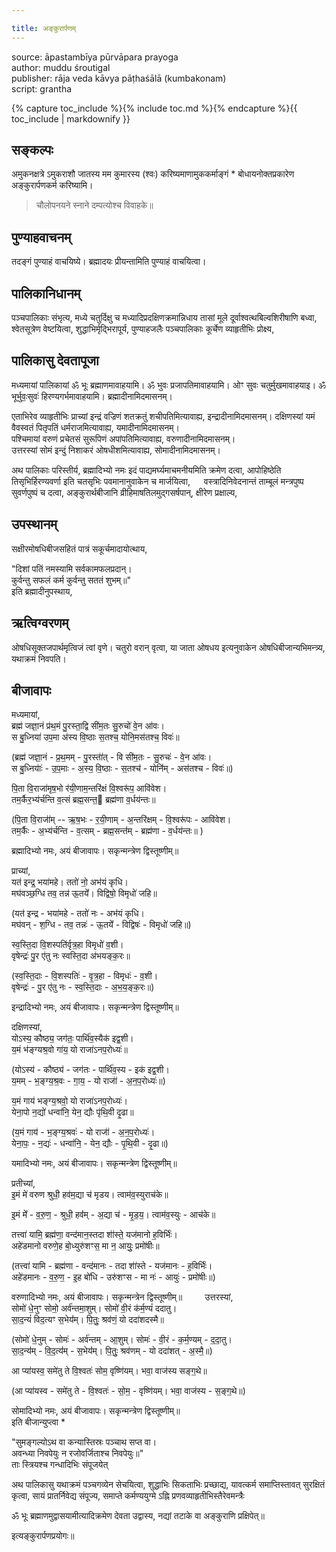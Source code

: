 ```yaml
---

title: अङ्कुरार्पणम्
---
```




source: āpastambīya pūrvāpara prayoga  
author: muddu śroutigal  
publisher: rāja veda kāvya pāṭhaśālā (kumbakonam)  
script: grantha


{% capture toc_include %}{% include toc.md %}{% endcapture %}{{ toc_include | markdownify }}

## सङ्कल्पः

अमुकनक्षत्रे ऽमुकराशौ जातस्य मम कुमारस्य (श्वः) करिष्यमाणामुककर्माङ्गं * बोधायनोक्तप्रकारेण अङ्कुरार्पणकर्म करिष्यामि।

> चौलोपनयने स्नाने दम्पत्योश्च विवाहके॥

## पुण्याहवाचनम्

तदङ्गं पुण्याहं वाचयिष्ये। ब्रह्मादयः प्रीयन्तामिति पुण्याहं वाचयित्वा।

## पालिकानिधानम्

पञ्चपालिकाः संभृत्य, मध्ये चतुर्दिक्षु च मध्यादिप्रदक्षिणक्रमान्निधाय तासां मूले दूर्वाश्वत्थबिल्वशिरीषाणि बध्वा, श्वेतसूत्रेण वेष्टयित्वा, शुद्धाभिर्मृद्भिरापूर्य, पुण्याहजलैः पञ्चपालिकाः कूर्चेण व्याहृतीभिः प्रोक्ष्य,

## पालिकासु देवतापूजा

मध्यमायां पालिकायां ॐ भूः ब्रह्माणमावाहयामि। ॐ भुवः प्रजापतिमावाहयामि। ओꣳ सुवः चतुर्मुखमावाहयाइ। ॐ भूर्भुवः॒सुवः॑ हिरण्यगर्भमावाहयामि। ब्रह्मादीनामिदमासनम्।

एताभिरेव व्याहृतीभिः प्राच्यां इन्द्रं वज्रिणं शतक्रतुं शचीपतिमित्यावाह्य, इन्द्रादीनामिदमासनम्।   दक्षिणस्यां यमं वैवस्वतं पितृपतिं धर्मराजमित्यावाह्य, यमादीनामिदमासनम्।  
पश्चिमायां वरुणं प्रचेतसं सुरूपिणं अपांपतिमित्यावाह्य, वरुणादीनामिदमासनम्।  
उत्तरस्यां सोमं इन्दुं निशाकरं ओषधीशमित्यावाह्य, सोमादीनामिदमासनम्।

अथ पालिकाः परिस्तीर्य, ब्रह्मादिभ्यो नमः इदं पाद्यमर्घ्यमाचमनीयमिति क्रमेण दत्वा, आपोहिष्ठेति तिसृभिर्हिरण्यवर्णा इति चतसृभिः पवमानानुवाकेन च मार्जयित्वा,  
वस्त्रादिनिवेदनान्तं ताम्बूलं मन्त्रपुष्प सुवर्णपुष्पं च दत्वा,
अङ्कुरार्थबीजानि व्रीहिमाषतिलमुद्गसर्षपान्, क्षीरेण प्रक्षाल्य,

## उपस्थानम्

सक्षीरमोषधिबीजसहितं पात्रं सकूर्चमादायोत्थाय,

"दिशां पतिं नमस्यामि सर्वकामफलप्रदान्।  
कुर्वन्तु सफलं कर्म कुर्वन्तु सततं शुभम्॥"  
इति ब्रह्मादीनुपस्थाय,

## ऋत्विग्वरणम्

ओषधिसूक्तजपार्थमृत्विजं त्वां वृणे। चतुरो वरान् वृत्वा, या जाता ओषधय इत्यनुवाकेन ओषधिबीजान्यभिमन्त्र्य, यथाक्रमं निवपति।

## बीजावापः

मध्यमायां,  
ब्रह्म॑ जज्ञा॒नं प्र॑थ॒मं पु॒रस्ता॒द्वि सी॑म॒तः सु॒रुचो॑ वे॒न आ॑वः।  
स बु॒ध्निया॑ उप॒मा अ॑स्य वि॒ष्ठाः स॒तश्च॒ योनि॒मस॑तश्च॒ विवः॑॥

(ब्रह्म॑ जज्ञा॒नं - प्र॒थ॒मम् - पु॒रस्ता॑॑त् - वि सी॑म॒तः - सु॒रुचः॑ - वे॒न आ॑वः।  
स बु॒ध्नियाः॑॑ - उ॒प॒माः - अ॒स्य॒ वि॒ष्ठाः - स॒तश्च॑ - योनि॑॑म् - अस॑तश्च - विवः॑॥)

पि॒ता वि॒राजा॑मृष॒भो र॑यी॒णाम॒न्तरि॑क्षं वि॒श्वरू॑प॒ आवि॑वेश।  
तम॒र्कैर॒भ्य॑र्चन्ति व॒त्सं ब्रह्म॒सन्त॒ ब्रह्म॑णा व॒र्धय॑न्तः॥  

(पि॒ता वि॒राजा॑॑म् -- ऋ॒ष॒भः - र॒यी॒णाम् - अ॒न्तरि॑क्षम् -  वि॒श्वरू॑पः - आवि॑वेश।  
तम॒र्कैः - अ॒भ्य॑र्चन्ति - व॒त्सम् - ब्रह्म॒सन्त॑॑म् - ब्रह्म॑णा - व॒र्धय॑न्तः॥ )

ब्रह्मादिभ्यो नमः, अयं बीजावापः। सकृन्मन्त्रेण द्विस्तूष्णीम्॥

प्राच्यां,  
यत॑ इन्द्र॒ भया॑महे। ततो॑ नो॒ अभ॑यं कृधि।  
मघ॑वञ्छ॒ग्धि तव॒ तन्न॑ ऊ॒तये॑॑। विद्विषो॒ विमृधो॑ जहि॥

(यत॑ इन्द्र - भया॑महे - ततो॑ नः - अभ॑यं कृधि।  
मघ॑वन् - श॒ग्धि - तव॒ तन्नः॑ - ऊ॒तये॑॑ - विद्विषः॑ - विमृधो॑ जहि॥)

स्व॒स्ति॒दा वि॒शस्पति॑र्वृत्र॒हा विमृधो॑ व॒शी।  
वृषेन्द्रः॑ पु॒र ए॑तु नः स्वस्ति॒दा अ॑भयङ्क॒रः॥  

(स्व॒स्ति॒दाः - वि॒शस्पतिः॑ - वृ॒त्र॒हा - विमृधः॑ - व॒शी।  
वृषेन्द्रः॑ - पु॒र ए॑तु नः - स्व॒स्ति॒दाः - अ॒भ॒य॒ङ्क॒रः॥)  

इन्द्रादिभ्यो नमः, अयं बीजावापः। सकृन्मन्त्रेण द्विस्तूष्णीम्॥

दक्षिणस्यां,  
योऽस्य॒ कौष्ठ्य॒ जग॑तः॒ पार्थि॑व॒स्यैक॑ इद्व॒शी।  
य॒मं भ॑ङ्ग्यश्र॒वो गा॑य॒ यो राजा॑ऽनप॒रोध्यः॑॥

(योऽस्य॑ - कौष्ठ्य॑ - जग॑तः - पार्थि॑व॒स्य - इक॑ इद्व॒शी।  
य॒मम् - भ॒ङ्ग्य॒श्र॒वः - गा॒य॒ - यो राजा॑॑ - अ॒न॒प॒रोध्यः॑॥)

य॒मं गाय॑ भङ्ग्य॒श्रवो॒ यो राजा॑ऽनप॒रोध्यः॑।  
येना॒पो न॒द्यो॑ धन्वा॑नि॒ येन॒ द्यौः पृ॑थि॒वी दृ॒ढा॥  

(य॒मं गाय॑ - भ॒ङ्ग्य॒श्रवः॑ - यो राजा॑॑ - अ॒न॒प॒रोध्यः॑।  
येना॒पः॒ - न॒द्यः॑ - धन्वा॑नि॒ - येन॒ द्यौः - पृ॒थि॒वी - दृ॒ढा॥)  

यमादिभ्यो नमः, अयं बीजावापः। सकृन्मन्त्रेण द्विस्तूष्णीम्॥

प्रतीच्यां,  
इ॒मं मे॑ वरुण श्रुधी॒ हव॑म॒द्या च॑ मृडय। त्वाम॑व॒स्युराच॑के॥  

इ॒मं मे॑॑ - व॒रु॒ण॒ - श्रुधी॒ हव॑॑म् - अ॒द्या च॑ - मृ॒ड॒य॒। त्वाम॑व॒स्युः - आच॑के॥  

तत्त्वा॑ यामि॒ ब्रह्म॑णा॒ वन्द॑मान॒स्तदा शा॑॑स्ते॒ यज॑मानो ह॒विर्भिः॑।  
अहे॑डमानो वरुणे॒ह बो॒ध्युरु॑शꣳस॒ मा न॒ आयुः॒ प्रमो॑षीः॥  

(तत्त्वा॑ यामि - ब्रह्म॑णा - वन्द॑मानः - तदा शा॑॑स्ते - यज॑मानः - ह॒विर्भिः॑।  
अहे॑डमानः - व॒रु॒ण॒ - इ॒ह बो॑धि - उरु॑शꣳस - मा नः॑ - आयुः॑ - प्रमो॑षीः॥)  

वरुणादिभ्यो नमः, अयं बीजावापः। सकृन्मन्त्रेन द्विस्तूष्णीम्॥ 
  
उत्तरस्यां,  
सोमो॑ धे॒नुꣳ सोमो॒ अर्व॑न्तमा॒शुम्। सोमो॑ वी॒रं क॑र्म॒ण्यं॑ ददातु।  
सा॒द॒न्यं॑ विद॒त्यꣳ स॒भेय॑॑म्। पि॒तुः॒ श्रव॑णं॒ यो ददा॑शदस्मै॥  

(सोमो॑ धे॒नुम् - सोमः॑ - अर्व॑न्तम् - आ॒शुम्। सोमः॑ - वी॒रं - क॒र्म॒ण्यम् - द॒दा॒तु।  
सा॒द॒न्य॑॑म् -  वि॒द॒त्य॑॑म् - स॒भेय॑॑म्। पि॒तुः॒ श्रव॑णम् - यो ददा॑शत् - अ॒स्मै॒॥)  

आ प्या॑यस्व॒ समे॑तु ते वि॒श्वतः॑ सोम॒ वृष्णि॑यम्। भवा॒ वाज॑स्य सङ्ग॒थे॥  

(आ प्या॑यस्व - समे॑तु ते - वि॒श्वतः॑ - सो॒म॒ - वृष्णि॑यम्। भवा॒ वाज॑स्य - स॒ङ्ग॒थे॥)  

सोमादिभ्यो नमः, अयं बीजावापः। सकृन्मन्त्रेण द्विस्तूष्णीम्॥  
इति बीजान्युप्त्वा *

"सुमङ्गल्योऽथ वा कन्यास्तिस्रः पञ्चाथ सप्त वा।  
अवन्ध्या निवपेयुः न रजोवर्जिताश्च निवपेयुः॥"  
ताः स्त्रियश्च गन्धादिभिः संपूजयेत्

अथ पालिकासु यथाक्रमं पञ्चगव्येन सेचयित्वा, शुद्धाभिः सिकताभिः प्रच्छाद्य, 
यावत्कर्म समाप्तिस्तावत् सुरक्षितं कृत्वा, सायं प्रातर्निवेद्य संपूज्य, 
समाप्ते कर्मण्ययुग्मे ऽह्नि प्रणवव्याहृतीभिस्तैरेवमन्त्रैः 

ॐ भूः ब्रह्माणमुद्वासयामीत्यादिक्रमेण देवता उद्वास्य, 
नद्यां तटाके वा अङ्कुराणि प्रक्षिपेत्॥

इत्यङ्कुरार्पणप्रयोगः॥ 
